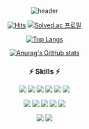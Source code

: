 <div align="center">  

![header](https://capsule-render.vercel.app/api?type=soft&color=D8EEF9&height=200&section=header&text=Hi!%20I'm%20Hyunjin&fontSize=60)

</div>
<div align="center">  

[![Hits](https://hits.seeyoufarm.com/api/count/incr/badge.svg?url=https%3A%2F%2Fgithub.com%2Fhyunzzin&count_bg=%23000000&title_bg=%23090909&icon=github.svg&icon_color=%23E7E7E7&title=Github&edge_flat=false)](https://hits.seeyoufarm.com)
[![Solved.ac 프로필](http://mazassumnida.wtf/api/mini/generate_badge?boj=forinpea121)](https://solved.ac/forinpea121)   
</div>


<div align="center">
  
[![Top Langs](https://github-readme-stats.vercel.app/api/top-langs/?username=hyunzzin&layout=compact)](https://github.com/hyunzzin/github-readme-stats)

[![Anurag's GitHub stats](https://github-readme-stats.vercel.app/api?username=hyunzzin)](https://github.com/hyunzzin/github-readme-stats)

</div>
<h3 align="center">  ⚡️ Skills  ⚡️ </h3>
<p align="center">
<img src="https://img.shields.io/badge/Python-3776AB?style=flat-square&logo=Python&logoColor=white"/>
<img src="https://img.shields.io/badge/FastAPI-05988A?style=flat-square&logo=FastAPI&logoColor=white"/>
<img src="https://img.shields.io/badge/pandas-150458?style=flat-square&logo=pandas&logoColor=white"/>
<img src="https://img.shields.io/badge/Jupyter-F37626?style=flat-square&logo=Jupyter&logoColor=white"/>
<img src="https://img.shields.io/badge/PyTorch-E74A2B?style=flat-square&logo=PyTorch&logoColor=white"/>
<img src="https://img.shields.io/badge/Google%20Cloud-1A73E8?style=flat-square&logo=GoogleCloud&logoColor=white"/>
</p>
<p align="center">
<img src="https://img.shields.io/badge/HTML5-E34F26?style=flat-square&logo=HTML5&logoColor=white"/>
<img src="https://img.shields.io/badge/CSS3-1572B6?style=flat-square&logo=CSS3&3logoColor=white"/>
<img src="https://img.shields.io/badge/JavaScript-F7DF1E?style=flat-square&logo=JavaScript&logoColor=white"/>
<img src="https://img.shields.io/badge/jQuery-0769AD?style=flat-square&logo=jQuery&logoColor=white"/>
<img src="https://img.shields.io/badge/Streamlit-FF4B4B?style=flat-square&logo=Streamlit&logoColor=white"/>
</p>
<p align="center">
<img src="https://img.shields.io/badge/Docker-2391E6?style=flat-square&logo=Docker&logoColor=white"/>
<img src="https://img.shields.io/badge/Wandb-FFB925?style=flat-square&logo=WeightsandBiases&logoColor=white"/>
</p>

